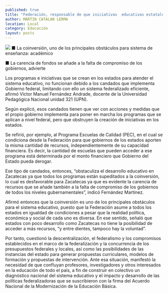 ```yaml
---
published: true
title: "Federación, responsable de que iniciativas  educativas estatales no funcionen: Fernández"
author: MARTIN CATALAN LERMA
location: Local
category: Educación
layout: posts
---
```


![](http://i.imgur.com/u4thubVm.jpg)
■ La coinversión, uno de los principales obstáculos para sistema de enseñanza: académico

■ La carencia de fondos se añade a la falta de compromiso de los gobiernos, advierte 

Los programas e iniciativas que se crean en los estados para atender el sistema educativo, no funcionan debido a los candados que implementa Gobierno federal, limitando con ello un sistema federalizado eficiente, afirmó Víctor Manuel Fernández Andrade, docente de la Universidad Pedagógica Nacional unidad 321 (UPN).

Según explicó, esos candados tienen que ver con acciones y medidas que el propio gobierno implementa para poner en marcha los programas que se aplican a nivel federal, pero que obstruyen la creación de iniciativas en los estados.

Se refirió, por ejemplo, al Programa Escuelas de Calidad (PEC), en el cual se condiciona desde la Federación para que gobiernos de los estados aporten la misma cantidad de recursos, independientemente de su capacidad financiera. Es decir, la cantidad de escuelas que pueden acceder a ese programa está determinada por el monto financiero que Gobierno del Estado pueda derogar.

Ese tipo de candados, entonces, “obstaculiza el desarrollo educativo en Zacatecas ya que todos los programas están supeditados a la coinversión, lo cual es desfavorable para Zacatecas ya que es evidente la carencia de recursos que se añade también a la falta de compromiso de los gobiernos de todos los niveles gubernamentales”, indicó Fernández Martínez.

Afirmó entonces que la coinversión es uno de los principales obstáculos para el sistema educativo, puesto que la Federación asume a todos los estados en igualdad de condiciones a pesar que la realidad política, económica y social de cada uno es diversa. En ese sentido, señaló que estados con poco desarrollo como Zacatecas no tiene la posibilidad de acceder a más recursos, “y entre dientes, tampoco hay la voluntad”.

Por tanto, cuestionó la descentralización, el federalismo y los compromisos establecidos en el marco de la federalización y la concurrencia de los presupuestos federales y locales, así como las posibilidades de las instancias del estado para generar propuestas curriculares, modelos de formación y propuestas de intervención.
Ante esa situación, manifestó la necesidad de que confluyan profesores, investigadores y otros interesados en la educación de todo el país, a fin de construir en colectivo un diagnóstico nacional del sistema educativo y el impacto y desarrollo de las políticas federalizadoras que se suscribieron con la firma del Acuerdo Nacional de la Modernización de la Educación Básica.
